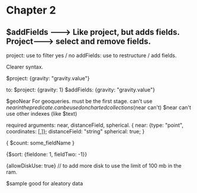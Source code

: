 
# Chapter 2

## $addFields ---> Like project, but adds fields. Project---> select and remove fields.

project: use to filter yes / no
addFields: use to restructure / add fields.

Clearer syntax.

$project: {gravity: "gravity.value"}

to:
$project: {gravity: 1}
$addFields: {gravity: "gravity.value"}


$geoNear
For geoqueries.
must be the first stage.
can't use $near in the predicate.
can be used on charted collections ($near can't)
$near can't use other indexes (like $text)

required arguments: near, distanceField, spherical.
{
    near: {type: "point", coordinates: [,]};
    distanceField: "string"
    spherical: true;
}


{
    $count: some_fieldName
}

{$sort: {fieldone: 1, fieldTwo: -1}}


{allowDiskUse: true} //  to add more disk to use the limit of 100 mb in the ram.

$sample
good for aleatory data



